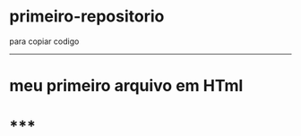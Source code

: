 # primeiro-repositorio

para copiar codigo

***
<html>
<h1> meu primeiro arquivo em HTml <h1>
</html>
 ***  
